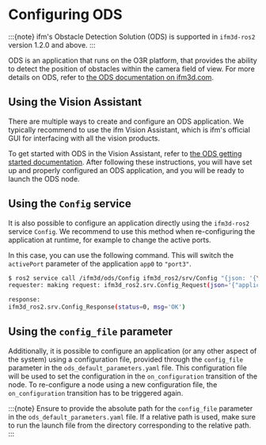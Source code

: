 # Configuring ODS 

:::{note}
ifm's Obstacle Detection Solution (ODS) is supported in `ifm3d-ros2` version 1.2.0 and above.
:::

ODS is an application that runs on the O3R platform, that provides the ability to detect the position of obstacles within the camera field of view.
For more details on ODS, refer to [the ODS documentation on ifm3d.com](https://ifm3d.com/latest/ODS/index_ods.html). 

## Using the Vision Assistant

There are multiple ways to create and configure an ODS application.
We typically recommend to use the ifm Vision Assistant, which is ifm's official GUI for interfacing with all the vision products.

To get started with ODS in the Vision Assistant, refer to [the ODS getting started documentation](https://ifm3d.com/latest/ODS/getting_started.html).
After following these instructions, you will have set up and properly configured an ODS application, and you will be ready to launch the ODS node.

## Using the `Config` service

It is also possible to configure an application directly using the `ifm3d-ros2` service `Config`.
We recommend to use this method when re-configuring the application at runtime, for example to change the active ports. 

In this case, you can use the following command. 
This will switch the `activePort` parameter of the application `app0` to `"port3"`.
```bash
$ ros2 service call /ifm3d/ods/Config ifm3d_ros2/srv/Config "{json: '{\"applications\":{\"instances\":{\"app0\":{\"configuration\":{\"activePorts\":[\"port3\"]}}}}}'}"
requester: making request: ifm3d_ros2.srv.Config_Request(json='{"applications":{"instances":{"app0":{"configuration":{"activePorts":["port3"]}}}}}')

response:
ifm3d_ros2.srv.Config_Response(status=0, msg='OK')

```

## Using the `config_file` parameter

Additionally, it is possible to configure an application (or any other aspect of the system) using a configuration file, provided through the `config_file` parameter in the `ods_default_parameters.yaml` file.
This configuration file will be used to set the configuration in the `on_configuration` transition of the node.
To re-configure a node using a new configuration file, the `on_configuration` transition has to be triggered again.

:::{note}
Ensure to provide the absolute path for the `config_file` parameter in the `ods_default_parameters.yaml` file. If a relative path is used, make sure to run the launch file from the directory corresponding to the relative path.
:::